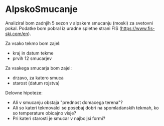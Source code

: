 # AlpskoSmucanje

Analiziral bom zadnjih 5 sezon v alpskem smucanju (moski) za svetovni pokal. 
Podatke bom pobral iz uradne spletne strani FIS (https://www.fis-ski.com/en). 

Za vsako tekmo bom zajel:
* kraj in datum tekme
* prvih 12 smucarjev

Za vsakega smucarja bom zajel:
* drzavo, za katero smuca
* starost (datum rojstva)

Delovne hipoteze:
* Ali v smucanju obstaja "prednost domacega terena"?
* Ali so kateri tekmovalci se posebaj dobri na spomladanskih tekmah, ko so temperature obicajno visje?
* Pri kateri starosti je smucar v najboljsi formi?
